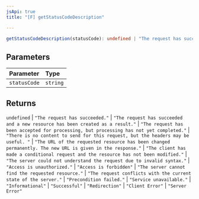 ```yaml
---
jsApi: true
title: "[F] getStatusCodeDescription"

---
```

```ts
getStatusCodeDescription(statusCode): undefined | "The request has succeeded." | "The request has succeeded and a new resource has been created as a result." | "The request has been accepted for processing, but processing has not yet completed." | "There is no content to send for this request, but the headers may be useful. " | "The URL of the requested resource has been changed permanently. The new URL is given in the response." | "The client has made a conditional request and the resource has not been modified." | "The server could not understand the request due to invalid syntax." | "Access is unauthorized." | "Access is forbidden" | "The server cannot find the requested resource." | "The request conflicts with the current state of the server." | "Precondition failed." | "Service unavailable." | "Informational" | "Successful" | "Redirection" | "Client Error" | "Server Error"
```

## Parameters

| Parameter | Type |
| :------ | :------ |
| `statusCode` | `string` |

## Returns

`undefined` \| `"The request has succeeded."` \| `"The request has succeeded and a new resource has been created as a result."` \| `"The request has been accepted for processing, but processing has not yet completed."` \| `"There is no content to send for this request, but the headers may be useful. "` \| `"The URL of the requested resource has been changed permanently. The new URL is given in the response."` \| `"The client has made a conditional request and the resource has not been modified."` \| `"The server could not understand the request due to invalid syntax."` \| `"Access is unauthorized."` \| `"Access is forbidden"` \| `"The server cannot find the requested resource."` \| `"The request conflicts with the current state of the server."` \| `"Precondition failed."` \| `"Service unavailable."` \| `"Informational"` \| `"Successful"` \| `"Redirection"` \| `"Client Error"` \| `"Server Error"`
